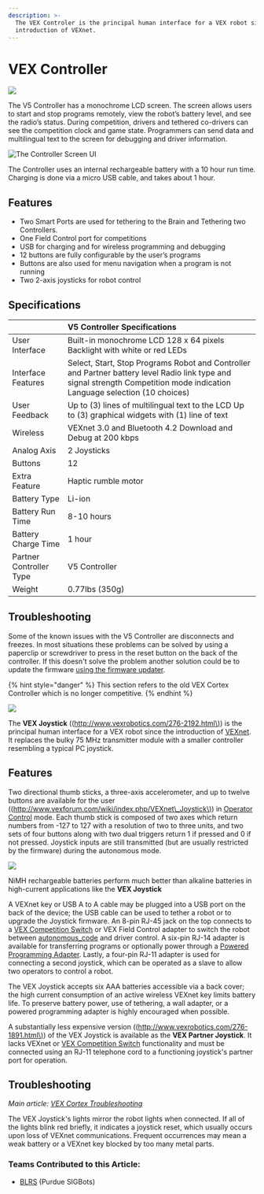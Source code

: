 ```yaml
---
description: >-
  The VEX Controler is the principal human interface for a VEX robot since the
  introduction of VEXnet.
---
```


# VEX Controller

![](../../.gitbook/assets/5_5_controller.png)

The V5 Controller has a monochrome LCD screen. The screen allows users to start and stop programs remotely, view the robot’s battery level, and see the radio’s status. During competition, drivers and tethered co-drivers can see the competition clock and game state. Programmers can send data and multilingual text to the screen for debugging and driver information.

![The Controller Screen UI](../../.gitbook/assets/image71%20%281%29.png)

The Controller uses an internal rechargeable battery with a 10 hour run time. Charging is done via a micro USB cable, and takes about 1 hour.

## **Features**

* Two Smart Ports are used for tethering to the Brain and Tethering two Controllers.
* One Field Control port for competitions
* USB for charging and for wireless programming and debugging
* 12 buttons are fully configurable by the user’s programs
* Buttons are also used for menu navigation when a program is not running
* Two 2-axis joysticks for robot control

## Specifications

|  | **V5 Controller Specifications** |
| :--- | :--- |
| User Interface | Built-in monochrome LCD 128 x 64 pixels Backlight with white or red LEDs |
| Interface Features | Select, Start, Stop Programs Robot and Controller and Partner battery level Radio link type and signal strength Competition mode indication Language selection \(10 choices\) |
| User Feedback | Up to \(3\) lines of multilingual text to the LCD Up to \(3\) graphical widgets with \(1\) line of text |
| Wireless | VEXnet 3.0 and Bluetooth 4.2 Download and Debug at 200 kbps |
| Analog Axis | 2 Joysticks |
| Buttons | 12 |
| Extra Feature | Haptic rumble motor |
| Battery Type | Li-ion |
| Battery Run Time | 8-10 hours |
| Battery Charge Time | 1 hour |
| Partner Controller Type | V5 Controller |
| Weight | 0.77lbs \(350g\) |

## Troubleshooting

Some of the known issues with the V5 Controller are disconnects and freezes. In most situations these problems can be solved by using a paperclip or screwdriver to press in the reset button on the back of the controller. If this doesn't solve the problem another solution could be to update the firmware [using the firmware updater](https://www.vexrobotics.com/vexedr/products/firmware).

{% hint style="danger" %}
This section refers to the old VEX Cortex Controller which is no longer competitive.
{% endhint %}

[![](https://phabricator.purduesigbots.com/file/data/ly7yucqhszjr3pxkrjc7/PHID-FILE-4uk5xzlbi7mh3d42syuz/vex_joystick.jpg)](https://phabricator.purduesigbots.com/file/data/ly7yucqhszjr3pxkrjc7/PHID-FILE-4uk5xzlbi7mh3d42syuz/vex_joystick.jpg)

The **VEX Joystick** \(\([http://www.vexrobotics.com/276-2192.html\)](http://www.vexrobotics.com/276-2192.html%29)\) is the principal human interface for a VEX robot since the introduction of [VEXnet](https://github.com/purduesigbots/BLRS-Wiki/tree/3aeb8702c5b3a6c01813fc864764d2c87eb47766/w/wiki/ee/vexnet/README.md). It replaces the bulky 75 MHz transmitter module with a smaller controller resembling a typical PC joystick.

## Features

Two directional thumb sticks, a three-axis accelerometer, and up to twelve buttons are available for the user \(\([http://www.vexforum.com/wiki/index.php/VEXnet\_Joystick\)](http://www.vexforum.com/wiki/index.php/VEXnet_Joystick%29)\) in [Operator Control](https://github.com/purduesigbots/BLRS-Wiki/tree/3aeb8702c5b3a6c01813fc864764d2c87eb47766/w/wiki/cs/operator_control/README.md) mode. Each thumb stick is composed of two axes which return numbers from -127 to 127 with a resolution of two to three units, and two sets of four buttons along with two dual triggers return 1 if pressed and 0 if not pressed. Joystick inputs are still transmitted \(but are usually restricted by the firmware\) during the autonomous mode.

[![](https://phabricator.purduesigbots.com/file/data/wsbbw3mrhdc4ovirzxfu/PHID-FILE-gybmx2dqir46so35wite/power_curve_nimh.jpg)](https://phabricator.purduesigbots.com/file/data/wsbbw3mrhdc4ovirzxfu/PHID-FILE-gybmx2dqir46so35wite/power_curve_nimh.jpg)

NiMH rechargeable batteries perform much better than alkaline batteries in high-current applications like the **VEX Joystick**

A VEXnet key or USB A to A cable may be plugged into a USB port on the back of the device; the USB cable can be used to tether a robot or to upgrade the Joystick firmware. An 8-pin RJ-45 jack on the top connects to a [VEX Competition Switch](https://github.com/purduesigbots/BLRS-Wiki/tree/3aeb8702c5b3a6c01813fc864764d2c87eb47766/w/wiki/ee/competition_switch/README.md) or VEX Field Control adapter to switch the robot between [autonomous\_code](https://github.com/purduesigbots/BLRS-Wiki/tree/3aeb8702c5b3a6c01813fc864764d2c87eb47766/w/wiki/cs/autonomous_code/README.md) and driver control. A six-pin RJ-14 adapter is available for transferring programs or optionally power through a [Powered Programming Adapter](https://github.com/purduesigbots/BLRS-Wiki/tree/3aeb8702c5b3a6c01813fc864764d2c87eb47766/w/wiki/ee/external_sensors/powered_programming_adapter/README.md). Lastly, a four-pin RJ-11 adapter is used for connecting a second joystick, which can be operated as a slave to allow two operators to control a robot.

The VEX Joystick accepts six AAA batteries accessible via a back cover; the high current consumption of an active wireless VEXnet key limits battery life. To preserve battery power, use of tethering, a wall adapter, or a powered programming adapter is highly encouraged when possible.

A substantially less expensive version \(\([http://www.vexrobotics.com/276-1891.html\)](http://www.vexrobotics.com/276-1891.html%29)\) of the VEX Joystick is available as the **VEX Partner Joystick**. It lacks VEXnet or [VEX Competition Switch](https://github.com/purduesigbots/BLRS-Wiki/tree/3aeb8702c5b3a6c01813fc864764d2c87eb47766/w/wiki/ee/competition_switch/README.md) functionality and must be connected using an RJ-11 telephone cord to a functioning joystick's partner port for operation.

## Troubleshooting

_Main article:_ [_VEX Cortex Troubleshooting_](https://github.com/purduesigbots/BLRS-Wiki/tree/3aeb8702c5b3a6c01813fc864764d2c87eb47766/w/wiki/ee/cortex/README.md)

The VEX Joystick's lights mirror the robot lights when connected. If all of the lights blink red briefly, it indicates a joystick reset, which usually occurs upon loss of VEXnet communications. Frequent occurrences may mean a weak battery or a VEXnet key blocked by too many metal parts.

### Teams Contributed to this Article:

* [BLRS](https://purduesigbots.com/) \(Purdue SIGBots\)

